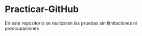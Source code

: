 # Practicar-GitHub
En este repositorio se realizaran las pruebas sin limitaciones ni preocupaciones
